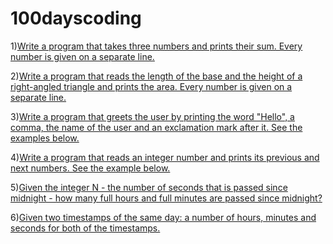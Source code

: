 # 100dayscoding

1)[Write a program that takes three numbers and prints their sum. Every number is given on a separate line.](day001.md)



2)[Write a program that reads the length of the base and the height of a right-angled triangle and prints the area. Every number is given on a separate line.](day2.md)

3)[Write a program that greets the user by printing the word "Hello", a comma, the name of the user and an exclamation mark after it. See the examples below.](day3.md)

4)[Write a program that reads an integer number and prints its previous and next numbers. See the example below.](day4.md)


5)[Given the integer N - the number of seconds that is passed since midnight - how many full hours and full minutes are passed since midnight?](day5.md)


6)[Given two timestamps of the same day: a number of hours, minutes and seconds for both of the timestamps. ](day6.md)

